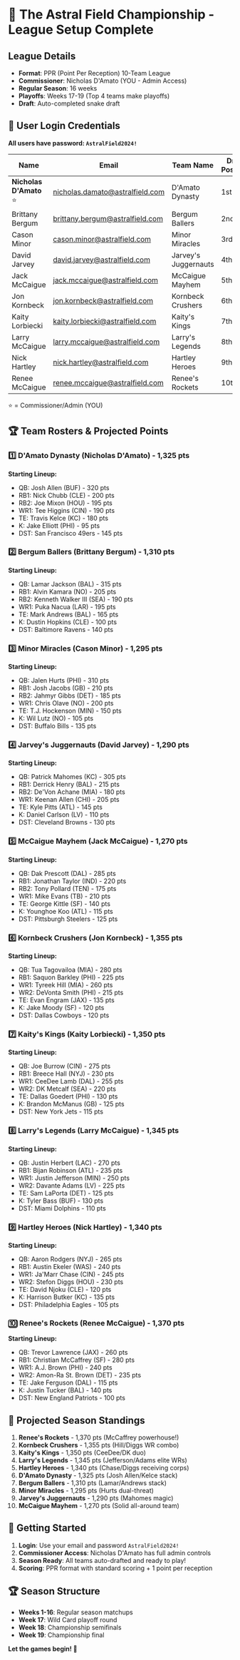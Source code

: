 # 🏈 The Astral Field Championship - League Setup Complete

## League Details
- **Format**: PPR (Point Per Reception) 10-Team League  
- **Commissioner**: Nicholas D'Amato (YOU - Admin Access)
- **Regular Season**: 16 weeks
- **Playoffs**: Weeks 17-19 (Top 4 teams make playoffs)
- **Draft**: Auto-completed snake draft

## 🔐 User Login Credentials
**All users have password: `AstralField2024!`**

| Name | Email | Team Name | Draft Position |
|------|-------|-----------|----------------|
| **Nicholas D'Amato** ⭐ | nicholas.damato@astralfield.com | D'Amato Dynasty | 1st |
| Brittany Bergum | brittany.bergum@astralfield.com | Bergum Ballers | 2nd |
| Cason Minor | cason.minor@astralfield.com | Minor Miracles | 3rd |
| David Jarvey | david.jarvey@astralfield.com | Jarvey's Juggernauts | 4th |
| Jack McCaigue | jack.mccaigue@astralfield.com | McCaigue Mayhem | 5th |
| Jon Kornbeck | jon.kornbeck@astralfield.com | Kornbeck Crushers | 6th |
| Kaity Lorbiecki | kaity.lorbiecki@astralfield.com | Kaity's Kings | 7th |
| Larry McCaigue | larry.mccaigue@astralfield.com | Larry's Legends | 8th |
| Nick Hartley | nick.hartley@astralfield.com | Hartley Heroes | 9th |
| Renee McCaigue | renee.mccaigue@astralfield.com | Renee's Rockets | 10th |

⭐ = Commissioner/Admin (YOU)

## 🏆 Team Rosters & Projected Points

### 1️⃣ D'Amato Dynasty (Nicholas D'Amato) - 1,325 pts
**Starting Lineup:**
- QB: Josh Allen (BUF) - 320 pts
- RB1: Nick Chubb (CLE) - 200 pts  
- RB2: Joe Mixon (HOU) - 195 pts
- WR1: Tee Higgins (CIN) - 190 pts
- TE: Travis Kelce (KC) - 180 pts
- K: Jake Elliott (PHI) - 95 pts
- DST: San Francisco 49ers - 145 pts

### 2️⃣ Bergum Ballers (Brittany Bergum) - 1,310 pts
**Starting Lineup:**
- QB: Lamar Jackson (BAL) - 315 pts
- RB1: Alvin Kamara (NO) - 205 pts
- RB2: Kenneth Walker III (SEA) - 190 pts
- WR1: Puka Nacua (LAR) - 195 pts
- TE: Mark Andrews (BAL) - 165 pts
- K: Dustin Hopkins (CLE) - 100 pts
- DST: Baltimore Ravens - 140 pts

### 3️⃣ Minor Miracles (Cason Minor) - 1,295 pts
**Starting Lineup:**
- QB: Jalen Hurts (PHI) - 310 pts
- RB1: Josh Jacobs (GB) - 210 pts
- RB2: Jahmyr Gibbs (DET) - 185 pts
- WR1: Chris Olave (NO) - 200 pts
- TE: T.J. Hockenson (MIN) - 150 pts
- K: Wil Lutz (NO) - 105 pts
- DST: Buffalo Bills - 135 pts

### 4️⃣ Jarvey's Juggernauts (David Jarvey) - 1,290 pts
**Starting Lineup:**
- QB: Patrick Mahomes (KC) - 305 pts
- RB1: Derrick Henry (BAL) - 215 pts
- RB2: De'Von Achane (MIA) - 180 pts
- WR1: Keenan Allen (CHI) - 205 pts
- TE: Kyle Pitts (ATL) - 145 pts
- K: Daniel Carlson (LV) - 110 pts
- DST: Cleveland Browns - 130 pts

### 5️⃣ McCaigue Mayhem (Jack McCaigue) - 1,270 pts
**Starting Lineup:**
- QB: Dak Prescott (DAL) - 285 pts
- RB1: Jonathan Taylor (IND) - 220 pts
- RB2: Tony Pollard (TEN) - 175 pts
- WR1: Mike Evans (TB) - 210 pts
- TE: George Kittle (SF) - 140 pts
- K: Younghoe Koo (ATL) - 115 pts
- DST: Pittsburgh Steelers - 125 pts

### 6️⃣ Kornbeck Crushers (Jon Kornbeck) - 1,355 pts
**Starting Lineup:**
- QB: Tua Tagovailoa (MIA) - 280 pts
- RB1: Saquon Barkley (PHI) - 225 pts
- WR1: Tyreek Hill (MIA) - 260 pts
- WR2: DeVonta Smith (PHI) - 215 pts
- TE: Evan Engram (JAX) - 135 pts
- K: Jake Moody (SF) - 120 pts
- DST: Dallas Cowboys - 120 pts

### 7️⃣ Kaity's Kings (Kaity Lorbiecki) - 1,350 pts
**Starting Lineup:**
- QB: Joe Burrow (CIN) - 275 pts
- RB1: Breece Hall (NYJ) - 230 pts
- WR1: CeeDee Lamb (DAL) - 255 pts
- WR2: DK Metcalf (SEA) - 220 pts
- TE: Dallas Goedert (PHI) - 130 pts
- K: Brandon McManus (GB) - 125 pts
- DST: New York Jets - 115 pts

### 8️⃣ Larry's Legends (Larry McCaigue) - 1,345 pts
**Starting Lineup:**
- QB: Justin Herbert (LAC) - 270 pts
- RB1: Bijan Robinson (ATL) - 235 pts
- WR1: Justin Jefferson (MIN) - 250 pts
- WR2: Davante Adams (LV) - 225 pts
- TE: Sam LaPorta (DET) - 125 pts
- K: Tyler Bass (BUF) - 130 pts
- DST: Miami Dolphins - 110 pts

### 9️⃣ Hartley Heroes (Nick Hartley) - 1,340 pts
**Starting Lineup:**
- QB: Aaron Rodgers (NYJ) - 265 pts
- RB1: Austin Ekeler (WAS) - 240 pts
- WR1: Ja'Marr Chase (CIN) - 245 pts
- WR2: Stefon Diggs (HOU) - 230 pts
- TE: David Njoku (CLE) - 120 pts
- K: Harrison Butker (KC) - 135 pts
- DST: Philadelphia Eagles - 105 pts

### 🔟 Renee's Rockets (Renee McCaigue) - 1,370 pts
**Starting Lineup:**
- QB: Trevor Lawrence (JAX) - 260 pts
- RB1: Christian McCaffrey (SF) - 280 pts
- WR1: A.J. Brown (PHI) - 240 pts
- WR2: Amon-Ra St. Brown (DET) - 235 pts
- TE: Jake Ferguson (DAL) - 115 pts
- K: Justin Tucker (BAL) - 140 pts
- DST: New England Patriots - 100 pts

## 🎯 Projected Season Standings
1. **Renee's Rockets** - 1,370 pts (McCaffrey powerhouse!)
2. **Kornbeck Crushers** - 1,355 pts (Hill/Diggs WR combo)
3. **Kaity's Kings** - 1,350 pts (CeeDee/DK duo)
4. **Larry's Legends** - 1,345 pts (Jefferson/Adams elite WRs)
5. **Hartley Heroes** - 1,340 pts (Chase/Diggs receiving corps)
6. **D'Amato Dynasty** - 1,325 pts (Josh Allen/Kelce stack)
7. **Bergum Ballers** - 1,310 pts (Lamar/Andrews stack)
8. **Minor Miracles** - 1,295 pts (Hurts dual-threat)
9. **Jarvey's Juggernauts** - 1,290 pts (Mahomes magic)
10. **McCaigue Mayhem** - 1,270 pts (Solid all-around team)

## 📱 Getting Started
1. **Login**: Use your email and password `AstralField2024!`
2. **Commissioner Access**: Nicholas D'Amato has full admin controls
3. **Season Ready**: All teams auto-drafted and ready to play!
4. **Scoring**: PPR format with standard scoring + 1 point per reception

## 🏆 Season Structure
- **Weeks 1-16**: Regular season matchups
- **Week 17**: Wild Card playoff round
- **Week 18**: Championship semifinals  
- **Week 19**: Championship final

**Let the games begin! 🚀**